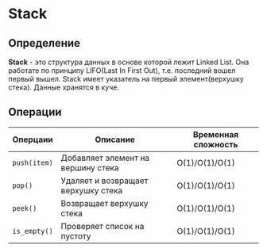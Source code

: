 # Stack

## Определение
**Stack** - это структура данных в основе которой лежит Linked List. 
Она работате по принципу LIFO(Last In First Out), т.е. последний вошел первый вышел. 
Stack имеет указатель на первый элемент(верхушку стека). Данные хранятся в куче. 

## Операции
| Оперцаии         | Описание                            | Временная сложность |
|------------------|-------------------------------------|---------------------|
| ```push(item)``` | Добавляет элемент на вершину стека  | O(1)/O(1)/O(1)      |
| ```pop()```      | Удаляет и возвращает верхушку стека | O(1)/O(1)/O(1)      |
| ```peek()```     | Возвращает верхушку стека           | O(1)/O(1)/O(1)      |
| ```is_empty()``` | Проверяет список на пустоту         | O(1)/O(1)/O(1)      |

